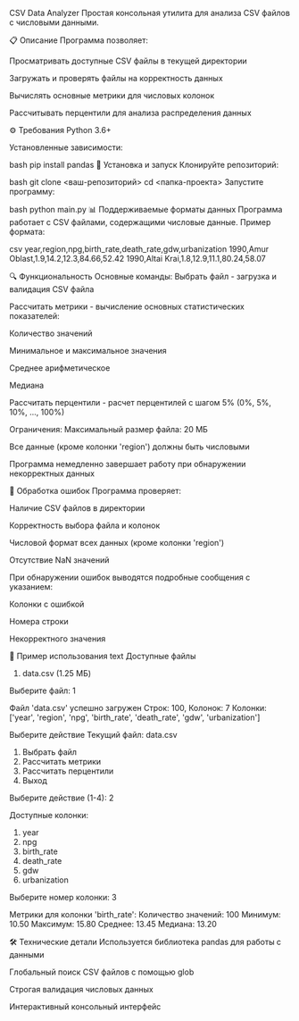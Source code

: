 CSV Data Analyzer
Простая консольная утилита для анализа CSV файлов с числовыми данными.

📋 Описание
Программа позволяет:

Просматривать доступные CSV файлы в текущей директории

Загружать и проверять файлы на корректность данных

Вычислять основные метрики для числовых колонок

Рассчитывать перцентили для анализа распределения данных

⚙️ Требования
Python 3.6+

Установленные зависимости:

bash
pip install pandas
🚀 Установка и запуск
Клонируйте репозиторий:

bash
git clone <ваш-репозиторий>
cd <папка-проекта>
Запустите программу:

bash
python main.py
📊 Поддерживаемые форматы данных
Программа работает с CSV файлами, содержащими числовые данные. Пример формата:

csv
year,region,npg,birth_rate,death_rate,gdw,urbanization
1990,Amur Oblast,1.9,14.2,12.3,84.66,52.42
1990,Altai Krai,1.8,12.9,11.1,80.24,58.07

🔍 Функциональность
Основные команды:
Выбрать файл - загрузка и валидация CSV файла

Рассчитать метрики - вычисление основных статистических показателей:

Количество значений

Минимальное и максимальное значения

Среднее арифметическое

Медиана

Рассчитать перцентили - расчет перцентилей с шагом 5% (0%, 5%, 10%, ..., 100%)

Ограничения:
Максимальный размер файла: 20 МБ

Все данные (кроме колонки 'region') должны быть числовыми

Программа немедленно завершает работу при обнаружении некорректных данных

🐛 Обработка ошибок
Программа проверяет:

Наличие CSV файлов в директории

Корректность выбора файла и колонок

Числовой формат всех данных (кроме колонки 'region')

Отсутствие NaN значений

При обнаружении ошибок выводятся подробные сообщения с указанием:

Колонки с ошибкой

Номера строки

Некорректного значения

📝 Пример использования
text
Доступные файлы
1. data.csv (1.25 МБ)

Выберите файл: 1

Файл 'data.csv' успешно загружен 
Строк: 100, Колонок: 7
Колонки: ['year', 'region', 'npg', 'birth_rate', 'death_rate', 'gdw', 'urbanization']

Выберите действие
Текущий файл: data.csv
1. Выбрать файл
2. Рассчитать метрики
3. Рассчитать перцентили
4. Выход

Выберите действие (1-4): 2

Доступные колонки:
1. year
2. npg
3. birth_rate
4. death_rate
5. gdw
6. urbanization

Выберите номер колонки: 3

Метрики для колонки 'birth_rate':
Количество значений: 100
Минимум: 10.50
Максимум: 15.80
Среднее: 13.45
Медиана: 13.20

🛠️ Технические детали
Используется библиотека pandas для работы с данными

Глобальный поиск CSV файлов с помощью glob

Строгая валидация числовых данных

Интерактивный консольный интерфейс

